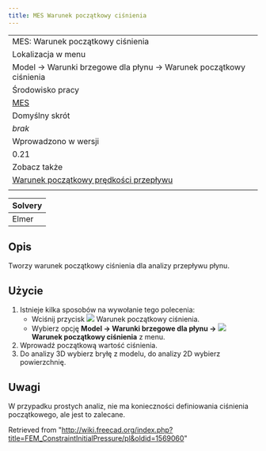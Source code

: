 ```yaml
---
title: MES Warunek początkowy ciśnienia
---
```


|                                                                                                                        |
| ---------------------------------------------------------------------------------------------------------------------- |
| MES: Warunek początkowy ciśnienia                                                                                      |
| Lokalizacja w menu                                                                                                     |
| Model → Warunki brzegowe dla płynu → Warunek początkowy ciśnienia                                                      |
| Środowisko pracy                                                                                                       |
| [MES](/FEM_Workbench/pl "FEM Workbench/pl")                                                                            |
| Domyślny skrót                                                                                                         |
| _brak_                                                                                                                 |
| Wprowadzono w wersji                                                                                                   |
| 0.21                                                                                                                   |
| Zobacz także                                                                                                           |
| [Warunek początkowy prędkości przepływu](/FEM_ConstraintInitialFlowVelocity/pl "FEM ConstraintInitialFlowVelocity/pl") |
|                                                                                                                        |

| Solvery |
| ------- |
| Elmer   |

## Opis

Tworzy warunek początkowy ciśnienia dla analizy przepływu płynu.

## Użycie

1. Istnieje kilka sposobów na wywołanie tego polecenia:
   - Wciśnij przycisk ![](/images/FEM_ConstraintInitialPressure.svg) Warunek początkowy ciśnienia.
   - Wybierz opcję **Model → Warunki brzegowe dla płynu → ![](/images/FEM_ConstraintInitialPressure.svg) Warunek początkowy ciśnienia** z menu.
2. Wprowadź początkową wartość ciśnienia.
3. Do analizy 3D wybierz bryłę z modelu, do analizy 2D wybierz powierzchnię.

## Uwagi

W przypadku prostych analiz, nie ma konieczności definiowania ciśnienia początkowego, ale jest to zalecane.

Retrieved from "<http://wiki.freecad.org/index.php?title=FEM_ConstraintInitialPressure/pl&oldid=1569060>"
